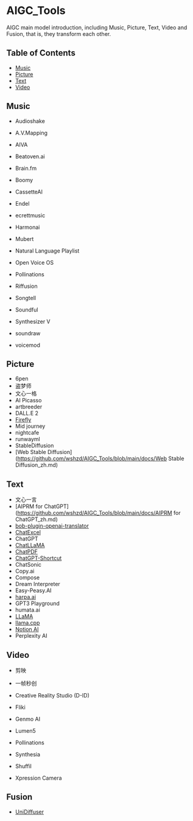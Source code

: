 # AIGC_Tools
AIGC main model introduction, including  Music, Picture, Text, Video and Fusion, that is, they transform each other.
## Table of Contents
- [Music](#music)
- [Picture](#picture)
- [Text](#text)
- [Video](#video)

## Music
- Audioshake

- A.V.Mapping

- AIVA

- Beatoven.ai

- Brain.fm

- Boomy

- CassetteAI

- Endel

- ecrettmusic

- Harmonai

- Mubert

- Natural Language Playlist

- Open Voice OS

- Pollinations

- Riffusion

- Songtell

- Soundful

- Synthesizer V

- soundraw

- voicemod

## Picture
- 6pen
- 盗梦师
- 文心一格
- AI Picasso
- artbreeder
- DALL.E 2
- [Firefly](https://github.com/wshzd/AIGC_Tools/blob/main/docs/Firefly_zh.md)
- Mid journey
- nightcafe
- runwayml
- StableDiffusion
- [Web Stable Diffusion](https://github.com/wshzd/AIGC_Tools/blob/main/docs/Web Stable Diffusion_zh.md)

## Text
- 文心一言
- [AIPRM for ChatGPT](https://github.com/wshzd/AIGC_Tools/blob/main/docs/AIPRM for ChatGPT_zh.md)
- [bob-plugin-openai-translator ](https://github.com/wshzd/AIGC_Tools/blob/main/docs/bob-plugin-openai-translator_zh.md)
- [ChatExcel](https://github.com/wshzd/AIGC_Tools/blob/main/docs/ChatExcel_zh.md)
- ChatGPT
- [ChatLLaMA](https://github.com/wshzd/AIGC_Tools/blob/main/docs/ChatLLaMA_zh.md)
- [ChatPDF](https://github.com/wshzd/AIGC_Tools/blob/main/docs/ChatPDF_zh.md)
- [ChatGPT-Shortcut](https://github.com/wshzd/AIGC_Tools/blob/main/docs/ChatGPT-Shortcut_zh.md)
- ChatSonic
- Copy.ai
- Compose
- Dream Interpreter
- Easy-Peasy.AI
- [harpa.ai](https://github.com/wshzd/AIGC_Tools/blob/main/docs/harpa.ai_zh.md)
- GPT3 Playground
- humata.ai
- [LLaMA](https://github.com/wshzd/AIGC_Tools/blob/main/docs/LLaMA_zh.md)
- [llama.cpp](https://github.com/wshzd/AIGC_Tools/blob/main/docs/humata.ai_zh.md)
- [Notion AI](https://copyai.cn/)
- Perplexity AI

## Video
- 剪映

- 一帧秒创

- Creative Reality Studio (D-ID)

- Fliki

- Genmo AI

- Lumen5

- Pollinations

- Synthesia

- Shuffil

- Xpression Camera

## Fusion

- [UniDiffuser](https://github.com/wshzd/AIGC_Tools/blob/main/docs/清华Multi-Modal_DiffusionUniDiffuser_zh.md)

